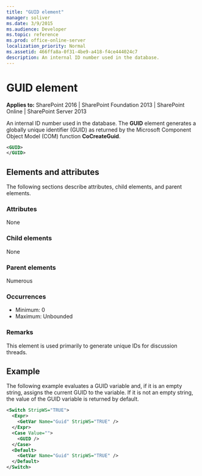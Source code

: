 ```yaml
---
title: "GUID element"
manager: soliver
ms.date: 3/9/2015
ms.audience: Developer
ms.topic: reference
ms.prod: office-online-server
localization_priority: Normal
ms.assetid: 466ffa8a-0f31-4be9-a418-f4ce444024c7
description: An internal ID number used in the database.
---
```


# GUID element

**Applies to:** SharePoint 2016 | SharePoint Foundation 2013 | SharePoint Online | SharePoint Server 2013
  
An internal ID number used in the database. The **GUID** element generates a globally unique identifier (GUID) as returned by the Microsoft Component Object Model (COM) function **CoCreateGuid**.

```XML
<GUID>
</GUID>
```

## Elements and attributes

The following sections describe attributes, child elements, and parent elements.

### Attributes

None
   
### Child elements

None
   
### Parent elements

Numerous 
   
### Occurrences

- Minimum: 0 
- Maximum: Unbounded
   
### Remarks

This element is used primarily to generate unique IDs for discussion threads.
  
## Example

The following example evaluates a GUID variable and, if it is an empty string, assigns the current GUID to the variable. If it is not an empty string, the value of the GUID variable is returned by default.
  
```XML
<Switch StripWS="TRUE">
  <Expr>
    <GetVar Name="Guid" StripWS="TRUE" /> 
  </Expr>
  <Case Value="">
    <GUID /> 
  </Case>
  <Default>
    <GetVar Name="Guid" StripWS="TRUE" /> 
  </Default>
</Switch>
```

<br/>

